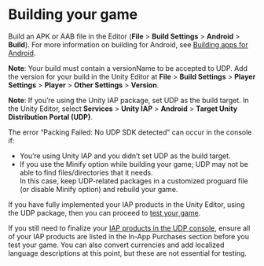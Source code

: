# Building your game

Build an APK or AAB file in the Editor (**File** > **Build Settings** > **Android** > **Build**). For more information on building for Android, see [Building apps for Android](https://docs.unity3d.com/Manual/android-BuildProcess.html).

**Note**: Your build must contain a versionName to be accepted to UDP. Add the version for your build in the Unity Editor at **File** > **Build Settings** > **Player Settings** > **Player** > **Other Settings** > **Version**.

**Note**: If you’re using the Unity IAP package, set UDP as the build target. In the Unity Editor, select **Services** > **Unity IAP** > **Android** > **Target Unity Distribution Portal (UDP)**.

The error “Packing Failed: No UDP SDK detected” can occur in the console if: 
* You’re using Unity IAP and you didn’t set UDP as the build target.
* If you use the Minify option while building your game; UDP may not be able to find files/directories that it needs.
<br/>In this case, keep UDP-related packages in a customized proguard file (or disable Minify option) and rebuild your game.

If you have fully implemented your IAP products in the Unity Editor, using the UDP package, then you can proceed to [test your game](https://docs.unity3d.com/Manual/udp-sandbox-testing.html).

If you still need to finalize your [IAP products in the UDP console](https://docs.unity3d.com/Manual/udp-implementing-iap.html#edit), ensure all of your IAP products are listed in the In-App Purchases section before you test your game. You can also convert currencies and add localized language descriptions at this point, but these are not essential for testing.